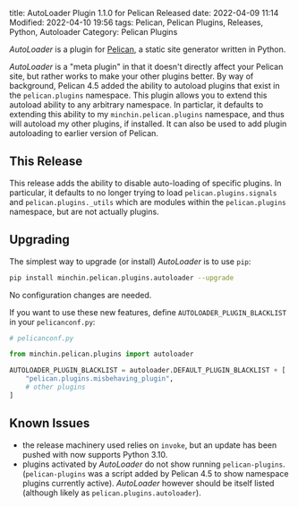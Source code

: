 title: AutoLoader Plugin 1.1.0 for Pelican Released
date: 2022-04-09 11:14
Modified: 2022-04-10 19:56
tags: Pelican, Pelican Plugins, Releases, Python, Autoloader
Category: Pelican Plugins

*AutoLoader* is a plugin for [Pelican](http://docs.getpelican.com/),
a static site generator written in Python.

*AutoLoader* is a "meta plugin" in that it doesn't directly affect your Pelican
site, but rather works to make your other plugins better. By way of background,
Pelican 4.5 added the ability to autoload plugins that exist in the
`pelican.plugins` namespace. This plugin allows you to extend this autoload
ability to any arbitrary namespace. In particlar, it defaults to extending this
ability to my `minchin.pelican.plugins` namespace, and thus will autoload my
other plugins, if installed. It can also be used to add plugin autoloading to
earlier version of Pelican.
<!-- read more -->

## This Release

This release adds the ability to disable auto-loading of specific plugins. In
particular, it defaults to no longer trying to load `pelican.plugins.signals`
and `pelican.plugins._utils` which are modules within the `pelican.plugins`
namespace, but are not actually plugins.

## Upgrading

The simplest way to upgrade (or install) *AutoLoader* is to use `pip`:

~~~sh
pip install minchin.pelican.plugins.autoloader --upgrade
~~~

No configuration changes are needed.

If you want to use these new features, define `AUTOLOADER_PLUGIN_BLACKLIST` in
your `pelicanconf.py`:

~~~python
# pelicanconf.py

from minchin.pelican.plugins import autoloader

AUTOLOADER_PLUGIN_BLACKLIST = autoloader.DEFAULT_PLUGIN_BLACKLIST + [
    "pelican.plugins.misbehaving_plugin",
    # other plugins
]
~~~

## Known Issues

- the release machinery used relies on `invoke`, but an update has been pushed
  with now supports Python 3.10.
- plugins activated by *AutoLoader* do not show running `pelican-plugins`.
  (`pelican-plugins` was a script added by Pelican 4.5 to show namespace
  plugins currently active). *AutoLoader* however should be itself listed
  (although likely as `pelican.plugins.autoloader`).

